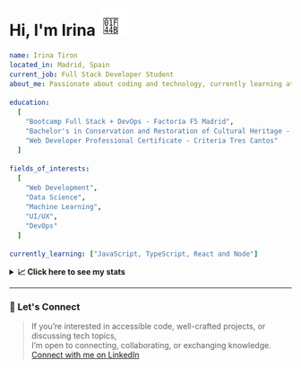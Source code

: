 <h1>Hi, I'm Irina <img src="./hand-emoji.svg" alt="Waving Hand" width="50" height="50"></h1>

```yaml
name: Irina Tiron
located_in: Madrid, Spain
current_job: Full Stack Developer Student
about_me: Passionate about coding and technology, currently learning at Factoría F5 in Madrid

education:
  [
    "Bootcamp Full Stack + DevOps - Factoría F5 Madrid",
    "Bachelor's in Conservation and Restoration of Cultural Heritage - ESCRBC Madrid",
    "Web Developer Professional Certificate - Criteria Tres Cantos"
  ]

fields_of_interests:
  [
    "Web Development",
    "Data Science",
    "Machine Learning",
    "UI/UX",
    "DevOps"
  ]
  
currently_learning: ["JavaScript, TypeScript, React and Node"]

```

<details>
  <summary><b>📈 Click here to see my stats</b></summary>

  ---
 
<!--START_SECTION:waka-->
**🐱 My GitHub Data** 

> 📦 167.2 kB Used in GitHub's Storage 
 > 
> 🏆 528 Contributions in the Year 2025
 > 
> 💼 Opted to Hire
 > 
> 📜 8 Public Repositories 
 > 
> 🔑 2 Private Repositories 
 > 
**I'm an Early 🐤** 

```text
🌞 Morning                897 commits         ████████░░░░░░░░░░░░░░░░░   30.64 % 
🌆 Daytime                1611 commits        ██████████████░░░░░░░░░░░   55.02 % 
🌃 Evening                336 commits         ███░░░░░░░░░░░░░░░░░░░░░░   11.48 % 
🌙 Night                  84 commits          █░░░░░░░░░░░░░░░░░░░░░░░░   02.87 % 
```
📅 **I'm Most Productive on Wednesday** 

```text
Monday                   304 commits         ███░░░░░░░░░░░░░░░░░░░░░░   10.38 % 
Tuesday                  648 commits         ██████░░░░░░░░░░░░░░░░░░░   22.13 % 
Wednesday                883 commits         ████████░░░░░░░░░░░░░░░░░   30.16 % 
Thursday                 539 commits         █████░░░░░░░░░░░░░░░░░░░░   18.41 % 
Friday                   468 commits         ████░░░░░░░░░░░░░░░░░░░░░   15.98 % 
Saturday                 40 commits          ░░░░░░░░░░░░░░░░░░░░░░░░░   01.37 % 
Sunday                   46 commits          ░░░░░░░░░░░░░░░░░░░░░░░░░   01.57 % 
```


📊 **This Week I Spent My Time On** 

```text
🕑︎ Time Zone: Europe/Madrid

💬 Programming Languages: 
JavaScript               8 hrs 10 mins       ██████████████████████░░░   87.57 % 
CSS                      42 mins             ██░░░░░░░░░░░░░░░░░░░░░░░   07.56 % 
Other                    11 mins             █░░░░░░░░░░░░░░░░░░░░░░░░   02.13 % 
Bash                     10 mins             ░░░░░░░░░░░░░░░░░░░░░░░░░   01.87 % 
HTML                     4 mins              ░░░░░░░░░░░░░░░░░░░░░░░░░   00.82 % 

🐱‍💻 Projects: 
newvalue-server          7 hrs 13 mins       ███████████████████░░░░░░   77.37 % 
newvalue-client          2 hrs 6 mins        ██████░░░░░░░░░░░░░░░░░░░   22.58 % 
server                   0 secs              ░░░░░░░░░░░░░░░░░░░░░░░░░   00.05 % 
```

**I Mostly Code in JavaScript** 

```text
JavaScript               10 repos            █████████████░░░░░░░░░░░░   52.63 % 
TypeScript               4 repos             █████░░░░░░░░░░░░░░░░░░░░   21.05 % 
HTML                     3 repos             ████░░░░░░░░░░░░░░░░░░░░░   15.79 % 
CSS                      2 repos             ███░░░░░░░░░░░░░░░░░░░░░░   10.53 % 
```



**Timeline**

![Lines of Code chart](https://raw.githubusercontent.com/irinatiron/irinatiron/main/assets/bar_graph.png)


 Last Updated on 29/10/2025 06:33:46 UTC
<!--END_SECTION:waka-->

</details>

---

### 📎 Let's Connect

>If you’re interested in accessible code, well-crafted projects, or discussing tech topics,  
>I’m open to connecting, collaborating, or exchanging knowledge.  
>[Connect with me on LinkedIn](https://www.linkedin.com/in/irinatiron/)
